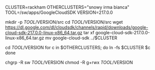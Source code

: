 CLUSTER=rackham
OTHERCLUSTERS="snowy irma bianca"
TOOL=/sw/apps/GoogleCloudSDK
VERSION=217.0.0

mkdir -p $TOOL/$VERSION/src
cd $TOOL/$VERSION/src
wget https://dl.google.com/dl/cloudsdk/channels/rapid/downloads/google-cloud-sdk-217.0.0-linux-x86_64.tar.gz
tar xf google-cloud-sdk-217.0.0-linux-x86_64.tar.gz
mv google-cloud-sdk ../$CLUSTER

cd $TOOL/$VERSION
for c in $OTHERCLUSTERS; do
  ln -fs $CLUSTER $c
done

chgrp -R sw $TOOL/$VERSION
chmod -R g+rwx $TOOL/$VERSION

